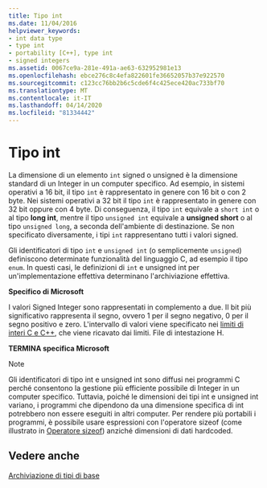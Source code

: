 ```yaml
---
title: Tipo int
ms.date: 11/04/2016
helpviewer_keywords:
- int data type
- type int
- portability [C++], type int
- signed integers
ms.assetid: 0067ce9a-281e-491a-ae63-632952981e13
ms.openlocfilehash: ebce276c8c4efa822601fe36652057b37e922570
ms.sourcegitcommit: c123cc76bb2b6c5cde6f4c425ece420ac733bf70
ms.translationtype: MT
ms.contentlocale: it-IT
ms.lasthandoff: 04/14/2020
ms.locfileid: "81334442"
---
```

# <a name="type-int"></a>Tipo int

La dimensione di un elemento `int` signed o unsigned è la dimensione standard di un Integer in un computer specifico. Ad esempio, in sistemi operativi a 16 bit, il tipo `int` è rappresentato in genere con 16 bit o con 2 byte. Nei sistemi operativi a 32 bit il tipo `int` è rappresentato in genere con 32 bit oppure con 4 byte. Di conseguenza, il tipo `int` equivale a `short int` o al tipo **long int**, mentre il tipo `unsigned int` equivale a **unsigned short** o al tipo `unsigned long`, a seconda dell'ambiente di destinazione. Se non specificato diversamente, i tipi `int` rappresentano tutti i valori signed.

Gli identificatori di tipo `int` e `unsigned int` (o semplicemente `unsigned`) definiscono determinate funzionalità del linguaggio C, ad esempio il tipo `enum`. In questi casi, le definizioni di `int` e unsigned int per un'implementazione effettiva determinano l'archiviazione effettiva.

**Specifico di Microsoft**

I valori Signed Integer sono rappresentati in complemento a due. Il bit più significativo rappresenta il segno, ovvero 1 per il segno negativo, 0 per il segno positivo e zero. L'intervallo di valori viene specificato nei [limiti di interi C e C++](../c-language/cpp-integer-limits.md), che viene ricavato dai limiti. File di intestazione H.

**TERMINA specifica Microsoft**

> [!NOTE]
> Gli identificatori di tipo int e unsigned int sono diffusi nei programmi C perché consentono la gestione più efficiente possibile di Integer in un computer specifico. Tuttavia, poiché le dimensioni dei tipi int e unsigned int variano, i programmi che dipendono da una dimensione specifica di int potrebbero non essere eseguiti in altri computer. Per rendere più portabili i programmi, è possibile usare espressioni con l'operatore sizeof (come illustrato in [Operatore sizeof](../c-language/sizeof-operator-c.md)) anziché dimensioni di dati hardcoded.

## <a name="see-also"></a>Vedere anche

[Archiviazione di tipi di base](../c-language/storage-of-basic-types.md)
